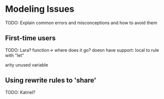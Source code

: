 Modeling Issues
===============

TODO: Explain common errors and misconceptions and how to avoid them

First-time users
----------------

TODO: Lara?
function-> where does it go? doesn have support:
local to rule with "let"

arity 
unused variable



Using rewrite rules to 'share'
------------------------------

TODO: Katriel?
